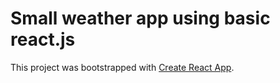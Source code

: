 # Small weather app using basic react.js

This project was bootstrapped with [Create React App](https://github.com/facebook/create-react-app).

